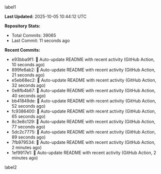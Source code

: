 
label1 
<!-- ACTIVITY_START -->
**Last Updated:** 2025-10-05 10:44:12 UTC

**Repository Stats:**
- Total Commits: 39065
- Last Commit: 11 seconds ago

**Recent Commits:**
- e93bba9f1: 🤖 Auto-update README with recent activity (GitHub Action, 10 seconds ago)
- 899fe6ab2: 🤖 Auto-update README with recent activity (GitHub Action, 21 seconds ago)
- e5eb68ec2: 🤖 Auto-update README with recent activity (GitHub Action, 32 seconds ago)
- 0e8fb4b67: 🤖 Auto-update README with recent activity (GitHub Action, 40 seconds ago)
- bb41849de: 🤖 Auto-update README with recent activity (GitHub Action, 52 seconds ago)
- fc9386400: 🤖 Auto-update README with recent activity (GitHub Action, 65 seconds ago)
- 8c3e8c129: 🤖 Auto-update README with recent activity (GitHub Action, 77 seconds ago)
- 5dc2c7775: 🤖 Auto-update README with recent activity (GitHub Action, 89 seconds ago)
- 7fb979534: 🤖 Auto-update README with recent activity (GitHub Action, 2 minutes ago)
- 1ef9917e1: 🤖 Auto-update README with recent activity (GitHub Action, 2 minutes ago)
<!-- ACTIVITY_END -->

label2
